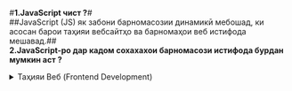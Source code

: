 #**1.JavaScript чист ?**# <br>
##JavaScript (JS) як забони барномасозии динамикӣ мебошад, ки асосан барои таҳияи вебсайтҳо ва барномаҳои веб истифода мешавад.##
<br>
**2.JavaScript-ро дар кадом сохахахои барномасози истифода бурдан мумкин аст ?** <br>
   <details><summary>Таҳияи Веб (Frontend Development)</summary>JavaScript бо HTML ва CSS якҷоя истифода мешавад, то вебсайтҳоро интерактивӣ ва динамикӣ гардонад.</details>
   
